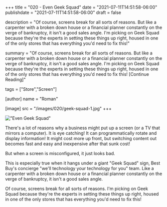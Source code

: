 +++
title = "020 - Even Geek Squad"
date = "2021-07-11T14:51:58-06:00"
publishdate = "2021-07-11T14:51:58-06:00"
draft = false

description = "Of course, screens break for all sorts of reasons. But like a carpenter with a broken down house or a financial planner constantly on the verge of bankruptcy, it isn't a good sales angle. I'm picking on Geek Squad because they're the experts in setting these things up right, housed in one of the only stores that has everything you'd need to fix this!"

summary = "Of course, screens break for all sorts of reasons. But like a carpenter with a broken down house or a financial planner constantly on the verge of bankruptcy, it isn't a good sales angle. I'm picking on Geek Squad because they're the experts in setting these things up right, housed in one of the only stores that has everything you'd need to fix this! [Continue Reading]"

tags = ["Store","Screen"]

[author]
    name = "Roman"

[image]
    src = "/images/020/geek-squad-1.jpg"
+++

!["Even Geek Squad"](/images/020/geek-squad-2.jpg)

There's a lot of reasons why a business might put up a screen (or a TV that mirrors a computer). It is eye catching! It can programmatically rotate and display information! It might cost more up front, but switching content out becomes fast and easy and inexpensive after that sunk cost! 

But when a screen is misconfigured, it just looks bad. 

This is especially true when it hangs under a giant "Geek Squad" sign, Best Buy's concierge "we'll technology your technology for you" team. Like a carpenter with a broken down house or a financial planner constantly on the verge of bankruptcy, it isn't a good sales angle. 

Of course, screens break for all sorts of reasons. I'm picking on Geek Squad because they're the experts in setting these things up right, housed in one of the only stores that has everything you'd need to fix this!